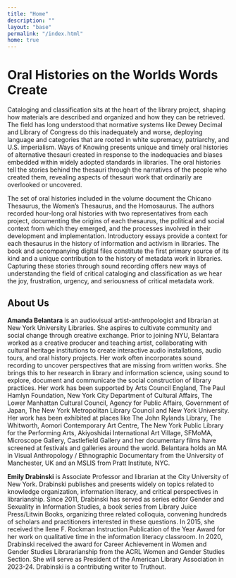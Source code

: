 ```yaml
---
title: "Home"
description: ""
layout: "base"
permalink: "/index.html"
home: true
---
```


<h1 class="max-w-xl text-3xl uppercase md:pt-12 pt-6 pb-2 tracking-wide text-center mx-auto md:text-left md:mx-0">Oral Histories on the Worlds Words Create</h1>
<div class="wavy bg-coffee basis-full h-12 w-full"></div>

<p class="my-6 text-left">
  Cataloging and classification sits at the heart of the library project, shaping how materials are described and organized and how they can be retrieved. The field has long understood that normative systems like Dewey Decimal and Library of Congress do this inadequately and worse, deploying language and categories that are rooted in white supremacy, patriarchy, and U.S. imperialism. Ways of Knowing presents unique and timely oral histories of alternative thesauri created in response to the inadequacies and biases embedded within widely adopted standards in libraries. The oral histories tell the stories behind the thesauri through the narratives of the people who created them, revealing aspects of thesauri work that ordinarily are overlooked or uncovered.
</p>
<p class="mb-6 text-left">
  The set of oral histories included in the volume document the Chicano Thesaurus, the Women’s Thesaurus, and the Homosaurus. The authors recorded hour-long oral histories with two representatives from each project, documenting the origins of each thesaurus, the political and social context from which they emerged, and the processes involved in their development and implementation. Introductory essays provide a context for each thesaurus in the history of information and activism in libraries. The book and accompanying digital files constitute the first primary source of its kind and a unique contribution to the history of metadata work in libraries. Capturing these stories through sound recording offers new ways of understanding the field of critical cataloging and classification as we hear the joy, frustration, urgency, and seriousness of critical metadata work.
</p>
<h2 class="max-w-xl opacity-80 text-xl uppercase py-4 text-center mx-auto">About Us</h2>

<p class="mb-6 text-left">
  <b>Amanda Belantara</b> is an audiovisual artist-anthropologist and librarian at New York University Libraries. She aspires to cultivate community and social change through creative exchange. Prior to joining NYU, Belantara worked as a creative producer and teaching artist, collaborating with cultural heritage institutions to create interactive audio installations, audio tours, and oral history projects. Her work often incorporates sound recording to uncover perspectives that are missing from written works. She brings this to her research in library and information science, using sound to explore, document and communicate the social construction of library practices. Her work has been supported by Arts Council England, The Paul Hamlyn Foundation, New York City Department of Cultural Affairs, The Lower Manhattan Cultural Council, Agency for Public Affairs, Government of Japan, The New York Metropolitan Library Council and New York University. Her work has been exhibited at places like The John Rylands Library, The Whitworth, Aomori Contemporary Art Centre, The New York Public Library for the Performing Arts, Akiyoshidai International Art Village, SFMoMA, Microscope Gallery, Castlefield Gallery and her documentary films have screened at festivals and galleries around the world. Belantara holds an MA in Visual Anthropology / Ethnographic Documentary from the University of Manchester, UK and an MSLIS from Pratt Institute, NYC.
</p>

<p class="mb-6 text-left">
  <b>Emily Drabinski</b> is Associate Professor and librarian at the City University of New York. Drabinski publishes and presents widely on topics related to knowledge organization, information literacy, and critical perspectives in librarianship. Since 2011, Drabinski has served as series editor Gender and Sexuality in Information Studies, a book series from Library Juice Press/Litwin Books, organizing three related colloquia, convening hundreds of scholars and practitioners interested in these questions. In 2015, she received the Ilene F. Rockman Instruction Publication of the Year Award for her work on qualitative time in the information literacy classroom. In 2020, Drabinski received the award for Career Achievement in Women and Gender Studies Librararianship from the ACRL Women and Gender Studies Section. She will serve as President of the American Library Association in 2023-24. Drabinski is a contributing writer to Truthout.
</p>





